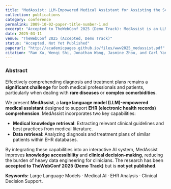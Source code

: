 ```yaml
---
title: "MedAssist: LLM-Empowered Medical Assistant for Assisting the Scrutinization and Comprehension of Electronic Health Records"
collection: publications
category: conference
permalink: 2009-10-02-paper-title-number-1.md
excerpt: "Accepted to TheWebConf 2025 (Demo Track): MedAssist is an LLM-powered assistant designed to enhance electronic health record (EHR) comprehension and clinical decision-making."
date: 2025-03-11
venue: "TheWebConf 2025 (Accepted, Demo Track)"
status: "Accepted, Not Yet Published"
paperurl: "http://academicpages.github.io/files/www2025_medassist.pdf"
citation: "Ran Xu, Wenqi Shi, Jonathan Wang, Jasmine Zhou, and Carl Yang. (2025). 'MedAssist: LLM-Empowered Medical Assistant for Assisting the Scrutinization and Comprehension of Electronic Health Records.' <i>Accepted to TheWebConf 2025, Demo Track</i>."
---
```


### Abstract
Effectively comprehending diagnosis and treatment plans remains a **significant challenge** for both medical professionals and patients, particularly when dealing with **rare diseases** or **complex comorbidities**. 

We present **MedAssist**, a **large language model (LLM)-empowered medical assistant** designed to support **EHR (electronic health records) comprehension**. MedAssist incorporates two key capabilities:
- **Medical knowledge retrieval**: Extracting relevant clinical guidelines and best practices from medical literature.
- **Data retrieval**: Analyzing diagnosis and treatment plans of similar patients within EHR databases.

By integrating these capabilities into an interactive AI system, MedAssist improves **knowledge accessibility** and **clinical decision-making**, reducing the burden of heavy data engineering for clinicians. The research has been **accepted to TheWebConf 2025 (Demo Track)** but is **not yet published**.

**Keywords:** Large Language Models · Medical AI · EHR Analysis · Clinical Decision Support.
